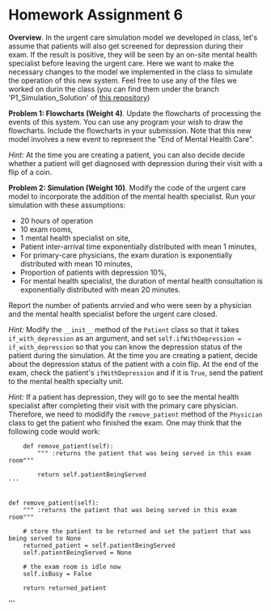# Homework Assignment 6


**Overview**. In the urgent care simulation model we developed in class, let's assume that 
patients will also get screened for depression during their exam. If the result is positive, they will be 
seen by an on-site mental health specialist before leaving the urgent care. 
Here we want to make the necessary changes to the model we implemented in the class
to simulate the operation of this new system. Feel free to use any of the files we worked on durin the class 
(you can find them under the branch 'P1_Simulation_Solution' of [this repository](https://github.com/HPM573/Lab_DiscreteEventSimulation/tree/P1_Simulation_Solution))

**Problem 1: Flowcharts (Weight 4)**. Update the flowcharts of processing the events of this system. 
You can use any program your wish to draw the flowcharts. Include the flowcharts in your submission.
Note that this new model involves a new event to represent the "End of Mental Health Care". 

_Hint:_ At the time you are creating a patient, you can also decide decide 
whether a patient will get diagnosed with depression during their visit with a flip of a coin. 

**Problem 2: Simulation (Weight 10)**. 
Modify the code of the urgent care model to incorporate the addition of the mental health specialist. 
Run your simulation with these assumptions:
- 20 hours of operation
- 10 exam rooms,
- 1 mental health specialist on site,
- Patient inter-arrival time exponentially distributed with mean 1 minutes, 
- For primary-care physicians, the exam duration is exponentially distributed with mean 10 minutes,
- Proportion of patients with depression 10%, 
- For mental health specialist, the duration of mental health consultation is exponentially distributed with mean 20 minutes.

Report the number of patients arrvied and who were seen by a physician 
and the mental health specialist before the urgent care closed.

_Hint:_ Modify the `__init__` method of the `Patient` class so that it takes `if_with_depression` as an argument,
and set `self.ifWithDepression = if_with_depression` so that you can know the depression status of the
patient during the simulation. 
At the time you are creating a patient, decide about the depression status 
of the patient with a coin flip. At the end of the exam, check the patient's `ifWithDepression` 
and if it is `True`, send the patient to the mental health specialty unit. 

_Hint:_ If a patient has depression, they will go to see the mental health specialist after completing their visit with the primary care physician. Therefore, we need to modidify the `remove_patient` method of the `Physician` class to get the patient who finished the exam. One may think that the following code would work:

```
    def remove_patient(self):
        """ :returns the patient that was being served in this exam room"""

        return self.patientBeingServed
'''


```
    def remove_patient(self):
        """ :returns the patient that was being served in this exam room"""

        # store the patient to be returned and set the patient that was being served to None
        returned_patient = self.patientBeingServed
        self.patientBeingServed = None

        # the exam room is idle now
        self.isBusy = False

        return returned_patient
'''
